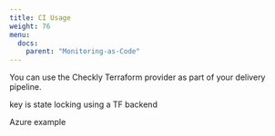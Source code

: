 ```yaml
---
title: CI Usage
weight: 76
menu:
  docs:
    parent: "Monitoring-as-Code"
---
```


You can use the Checkly Terraform provider as part of your delivery pipeline.

key is state locking using a TF backend


Azure example
